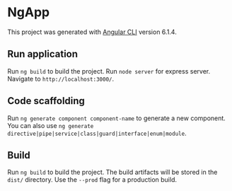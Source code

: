 # NgApp

This project was generated with [Angular CLI](https://github.com/angular/angular-cli) version 6.1.4.

## Run application

Run `ng build` to build the project.
Run `node server` for express server. Navigate to `http://localhost:3000/`.

## Code scaffolding

Run `ng generate component component-name` to generate a new component. You can also use `ng generate directive|pipe|service|class|guard|interface|enum|module`.

## Build

Run `ng build` to build the project. The build artifacts will be stored in the `dist/` directory. Use the `--prod` flag for a production build.
